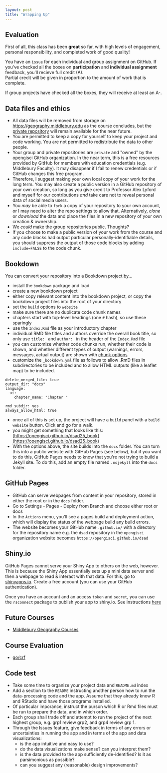 ```yaml
---
layout: post
title: "Wrapping Up"
---
```


## Evaluation

First of all, this class has been **great** so far, with high levels of engagement, personal responsibility, and completed work of good quality! 

You have an `issue` for each individual and group assignment on GitHub. If you've checked all the boxes on **participation** and **individual assignment** feedback, you'll recieve full credit (A).  
Partial credit will be given in proportion to the amount of work that is complete.

If group projects have checked all the boxes, they will receive at least an A-. 

## Data files and ethics

- All data files will be removed from storage on https://geography.middlebury.edu as the course concludes, but the [private repository](https://github.com/opengisci/opengisci_restricted) will remain available for the near future.
- You are permitted to keep a copy for yourself to keep your project and code working. You are not permitted to redistribute the data to other people. 
- Your group and private repositories are `private` and "owned" by the opengisci GitHub organization. In the near term, this is a free resources provided by GitHub for members with education credentials (e.g. Middlebury Faculty). It may disappear if I fail to renew credentials or if GitHub changes this free program. 
- Therefore, I suggest making your own local copy of your work for the long term. You may also create a public version in a GitHub repository of your own creation, so long as you give credit to Professor Alex Lyford and myself for our contributions *and* take care not to reveal personal data of social media users.
- You *may* be able to `fork` a copy of your repository to your own account, or I may need to alter the repo settings to allow that. Alternatively, *clone* or *download* the data and place the files in a new repository of your own creation & ownership.
- We *could* make the group repositories public. Thoughts? 
- If you choose to make a public version of your work from the course and any code blocks had output particular personally-identifiable details, you should suppress the output of those code blocks by adding `include=FALSE` to the code chunk.

## Bookdown

You can convert your repository into a Bookdown project by...

- install the `bookdown` package and load 
- create a new bookdown project
- either copy relevant content into the bookdown project, or copy the bookdown project files into the root of your directory
- set the `build` options to `website`
- make sure there are no duplicate code chunk names
- chapters start with top-level headings (one `#` hash), so use these sparingly
- use the `Index.Rmd` file as your introductory chapter
- individual RMD file titles and authors override the overall book title, so only use `title: ` and `author: ` in the header of the `Index.Rmd` file
- you can customize whether code chunks run, whether their code is shown, and whether different types of output (warnings, errors, messages, actual output) are shown with [chunk options](https://yihui.org/knitr/options/)
- customize the `_bookdown.yml` file as follows to allow .RmD files in subdirectories to be included and to allow HTML outputs (like a leaflet map) to be included.

```
delete_merged_file: true
output_dir: "docs"
language:
  ui:
    chapter_name: "Chapter "
    
rmd_subdir: yes
always_allow_html: true
```

- once all of this is set up, the project will have a `build` panel with a `build website` button. Click and go for a walk. 
- you might get something that looks like this: [https://opengisci.github.io/dsad25_book](https://opengisci.github.io/dsad25_book)
- With the options above, the site builds into the `docs` folder. You can turn this into a public website with GitHub Pages (see below), but if you want to do this, GitHub Pages needs to know that you're not trying to build a Jekyll site. To do this, add an empty file named `.nojekyll` into the `docs` folder.

## GitHub Pages

- GitHub can serve webpages from content in your repository, stored in either the root or in the `docs` folder.
- Go to Settings - Pages - Deploy from Branch and choose either root or docs
- In the `Actions` menu, you'll see a pages build and deployment action, which will display the status of the webpage build any build errors.
- The website becomes your GitHub name `.github.io/` with a directory for the repository name e.g. the `dsad` repository in the `opengisci` organization website becomes `https://opengisci.github.io/dsad`

## Shiny.io

GitHub Pages cannot serve your Shiny App to others on the web, however. This is because the Shiny App essentially sets up a mini data server and then a webpage to read & interact with that data. For this, go to [shinyapps.io](https://shinyapps.io). Create a free account (you can use your GitHub authentication).

Once you have an account and an access `token` and `secret`, you can use the `rsconnect` package to publish your app to shiny.io. See instructions [here](https://shiny.posit.co/r/articles/share/shinyapps/)

## Future Courses

- [Middlebury Geography Courses](https://www.middlebury.edu/college/academics/geography)

## Course Evaluation

- [go/crf](https://go.middlebury.edu/crf)

## Code test

- Take some time to organize your project data and `README.md` index
- Add a section to the `README` instructing another person how to run the data-processing code and the app. Assume that they already know R and RStudio and have those programs installed.
- Of particular imporance, instruct the purson which R or Rmd files must be run to prepare the data, and in which order.
- Each group shall trade off and attempt to run the project of the next highest group, e.g. grp1 review grp2, and grp4 review grp 1.
- Through the Issues feature, give feedback in terms of any errors or uncertainties in running the app and in terms of the app and data visualizations:
  - is the app intuitive and easy to use?
  - do the data visualizations make sense? can you interpret them?
  - is the data provided to the app sufficiently de-identified? Is it as parsimonious as possible? 
  - can you suggest any (reasonable) design improvements?


